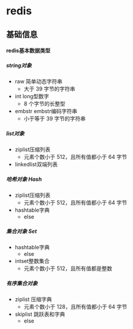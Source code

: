 # redis


## 基础信息

#### redis基本数据类型

##### string对象
- raw 简单动态字符串
	- 大于 39 字节的字符串
- int long型数字
	- 8 个字节的长整型
- embstr embstr编码字符串
	- 小于等于 39 字节的字符串

##### list对象  
- ziplist压缩列表
	- 元素个数小于 512，且所有值都小于 64 字节
- linkedlist双端列表

##### 哈希对象 Hash
- ziplist压缩列表
	- 元素个数小于 512，且所有值都小于 64 字节
- hashtable字典
	- else


##### 集合对象 Set
- hashtable字典
	- else
- intset整数集合
	- 元素个数小于 512，且所有值都是整数


##### 有序集合对象
- ziplist   压缩字典
	- 元素个数小于 128，且所有值都小于 64 字节
- skiplist 跳跃表和字典
	- else